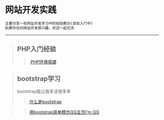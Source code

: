 # 网站开发实践

```markdown
主要分享一些网站开发学习中的经验教训(目前入门中)
如果你也对网站开发感兴趣，欢迎一起交流
```

---
>## PHP入门经验
>>.[PHP环境搭建](https://blog.csdn.net/ZG____/article/details/88380309)

>## bootstrap学习
>bootstrap能让我多活很多年
>>[什么是bootstrap](bootstrap/什么是bootstrap.md)

>>[用bootstrap简单模仿QQ主页I'm QQ](./bootstrap/I'mQQ/I'mQQ)
